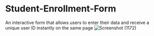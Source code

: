 # Student-Enrollment-Form
An interactive form that allows users to enter their data and receive a unique user ID instantly on the same page
![Screenshot (1172)](https://github.com/MuhammadSarimWaseem/Student-Enrollment-Form/assets/99094444/6acaafdb-7d9c-41f9-96a6-ffcd2d882b1c)
